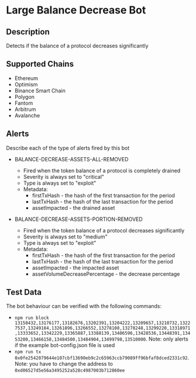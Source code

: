 # Large Balance Decrease Bot

## Description

Detects if the balance of a protocol decreases significantly

## Supported Chains

- Ethereum
- Optimism
- Binance Smart Chain
- Polygon
- Fantom
- Arbitrum
- Avalanche

## Alerts

Describe each of the type of alerts fired by this bot

- BALANCE-DECREASE-ASSETS-ALL-REMOVED
  - Fired when the token balance of a protocol is completely drained
  - Severity is always set to "critical"
  - Type is always set to "exploit"
  - Metadata:
    - firstTxHash - the hash of the first transaction for the period
    - lastTxHash - the hash of the last transaction for the period
    - assetImpacted - the drained asset

- BALANCE-DECREASE-ASSETS-PORTION-REMOVED
  - Fired when the token balance of a protocol decreases significantly
  - Severity is always set to "medium"
  - Type is always set to "exploit"
  - Metadata:
    - firstTxHash - the hash of the first transaction for the period
    - lastTxHash - the hash of the last transaction for the period
    - assetImpacted - the impacted asset
    - assetVolumeDecreasePercentage - the decrease percentage

## Test Data

The bot behaviour can be verified with the following commands:
 - `npm run block 13158432,13176177,13182676,13202391,13204222,13209657,13210732,13227537,13249184,13261896,13266552,13278108,13278248,13299220,13318971,13333652,13342229,13365887,13388139,13406596,13428536,13448391,13453200,13466158,13484500,13484904,13499798,13510000`. Note: only alerts if the example bot-config.json file is used
 - `npm run tx 0x0fe2542079644e107cbf13690eb9c2c65963ccb79089ff96bfaf8dced2331c92`. Note: you have to change the address to `0xd06527d5e56a3495252a528c4987003b712860ee`